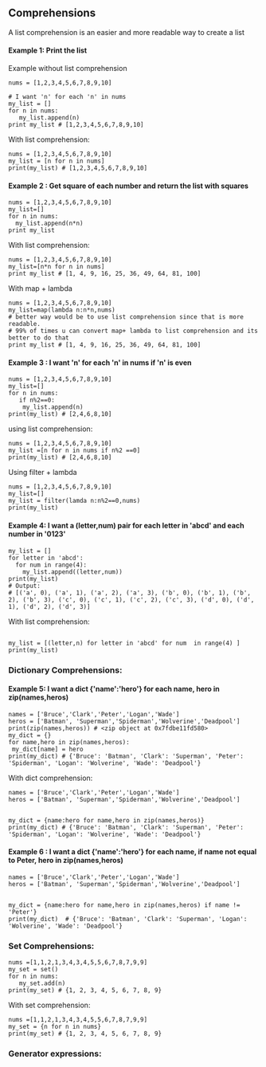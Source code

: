 ## Comprehensions
A list comprehension is an easier and more readable way to create a list

#### Example 1: Print the list
Example without list comprehension
```
nums = [1,2,3,4,5,6,7,8,9,10]

# I want 'n' for each 'n' in nums
my_list = []
for n in nums:
   my_list.append(n)
print my_list # [1,2,3,4,5,6,7,8,9,10]

```
With list comprehension:

```
nums = [1,2,3,4,5,6,7,8,9,10]
my_list = [n for n in nums]
print(my_list) # [1,2,3,4,5,6,7,8,9,10]

```
#### Example 2 : Get square of each number and return the list with squares
```
nums = [1,2,3,4,5,6,7,8,9,10]
my_list=[]
for n in nums:
  my_list.append(n*n)
print my_list
```
With list comprehension:
```
nums = [1,2,3,4,5,6,7,8,9,10]
my_list=[n*n for n in nums]
print my_list # [1, 4, 9, 16, 25, 36, 49, 64, 81, 100]

```
With map + lambda

```
nums = [1,2,3,4,5,6,7,8,9,10]
my_list=map(lambda n:n*n,nums)
# better way would be to use list comprehension since that is more readable.
# 99% of times u can convert map+ lambda to list comprehension and its better to do that
print my_list # [1, 4, 9, 16, 25, 36, 49, 64, 81, 100]

```
#### Example 3 : I want 'n'  for each 'n' in nums if 'n' is even
```
nums = [1,2,3,4,5,6,7,8,9,10]
my_list=[]
for n in nums:
   if n%2==0:
    my_list.append(n)
print(my_list) # [2,4,6,8,10]
```
using list comprehension:
```
nums = [1,2,3,4,5,6,7,8,9,10]
my_list =[n for n in nums if n%2 ==0]
print(my_list) # [2,4,6,8,10]

```

Using filter + lambda

```
nums = [1,2,3,4,5,6,7,8,9,10]
my_list=[]
my_list = filter(lamda n:n%2==0,nums)
print(my_list)
```
#### Example 4: I want a (letter,num) pair for each letter in 'abcd'  and each number in '0123'

```
my_list = []
for letter in 'abcd':
  for num in range(4):
    my_list.append((letter,num))
print(my_list)
# Output:
# [('a', 0), ('a', 1), ('a', 2), ('a', 3), ('b', 0), ('b', 1), ('b', 2), ('b', 3), ('c', 0), ('c', 1), ('c', 2), ('c', 3), ('d', 0), ('d', 1), ('d', 2), ('d', 3)]

```

With list comprehension:
```

my_list = [(letter,n) for letter in 'abcd' for num  in range(4) ]
print(my_list)
```
### Dictionary Comprehensions:

#### Example 5: I want a dict {'name':'hero'} for each name, hero in zip(names,heros)
```
names = ['Bruce','Clark','Peter','Logan','Wade']
heros = ['Batman', 'Superman','Spiderman','Wolverine','Deadpool']
print(zip(names,heros)) # <zip object at 0x7fdbe11fd580>
my_dict = {}
for name,hero in zip(names,heros):
 my_dict[name] = hero
print(my_dict) # {'Bruce': 'Batman', 'Clark': 'Superman', 'Peter': 'Spiderman', 'Logan': 'Wolverine', 'Wade': 'Deadpool'}
```
With dict comprehension:

```
names = ['Bruce','Clark','Peter','Logan','Wade']
heros = ['Batman', 'Superman','Spiderman','Wolverine','Deadpool']


my_dict = {name:hero for name,hero in zip(names,heros)}
print(my_dict) # {'Bruce': 'Batman', 'Clark': 'Superman', 'Peter': 'Spiderman', 'Logan': 'Wolverine', 'Wade': 'Deadpool'}

```
 #### Example 6 : I want a dict {'name':'hero'} for each name, if name not equal to Peter, hero in zip(names,heros)

```
names = ['Bruce','Clark','Peter','Logan','Wade']
heros = ['Batman', 'Superman','Spiderman','Wolverine','Deadpool']


my_dict = {name:hero for name,hero in zip(names,heros) if name != 'Peter'}
print(my_dict)  # {'Bruce': 'Batman', 'Clark': 'Superman', 'Logan': 'Wolverine', 'Wade': 'Deadpool'}

```
### Set Comprehensions:

```
nums =[1,1,2,1,3,4,3,4,5,5,6,7,8,7,9,9]
my_set = set()
for n in nums:
   my_set.add(n)
print(my_set) # {1, 2, 3, 4, 5, 6, 7, 8, 9}

```
With set comprehension:

```
nums =[1,1,2,1,3,4,3,4,5,5,6,7,8,7,9,9]
my_set = {n for n in nums}
print(my_set) # {1, 2, 3, 4, 5, 6, 7, 8, 9}

```

### Generator expressions:


